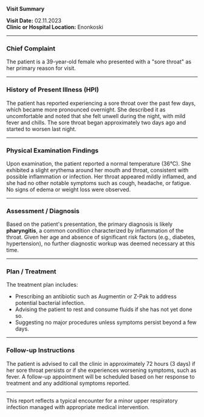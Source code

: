

**Visit Summary**

**Visit Date:** 02.11.2023  
**Clinic or Hospital Location:** Enonkoski  

---

### **Chief Complaint**
The patient is a 39-year-old female who presented with a "sore throat" as her primary reason for visit.

---

### **History of Present Illness (HPI)**
The patient has reported experiencing a sore throat over the past few days, which became more pronounced overnight. She described it as uncomfortable and noted that she felt unwell during the night, with mild fever and chills. The sore throat began approximately two days ago and started to worsen last night.

---

### **Physical Examination Findings**
Upon examination, the patient reported a normal temperature (36°C). She exhibited a slight erythema around her mouth and throat, consistent with possible inflammation or infection. Her throat appeared mildly inflamed, and she had no other notable symptoms such as cough, headache, or fatigue. No signs of edema or weight loss were observed.

---

### **Assessment / Diagnosis**
Based on the patient's presentation, the primary diagnosis is likely **pharyngitis**, a common condition characterized by inflammation of the throat. Given her age and absence of significant risk factors (e.g., diabetes, hypertension), no further diagnostic workup was deemed necessary at this time.

---

### **Plan / Treatment**
The treatment plan includes:
- Prescribing an antibiotic such as Augmentin or Z-Pak to address potential bacterial infection.
- Advising the patient to rest and consume fluids if she has not yet done so.
- Suggesting no major procedures unless symptoms persist beyond a few days.

---

### **Follow-up Instructions**
The patient is advised to call the clinic in approximately 72 hours (3 days) if her sore throat persists or if she experiences worsening symptoms, such as fever. A follow-up appointment will be scheduled based on her response to treatment and any additional symptoms reported.

--- 

This report reflects a typical encounter for a minor upper respiratory infection managed with appropriate medical intervention.